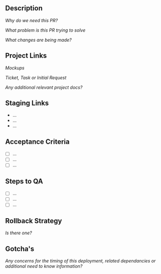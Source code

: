 ## **Description**
_Why do we need this PR?_

_What problem is this PR trying to solve_

_What changes are being made?_

## **Project Links**
_Mockups_

_Ticket, Task or Initial Request_

_Any additional relevant project docs?_

## **Staging Links**
- …
- …
- …

## **Acceptance Criteria**
- [ ] …
- [ ] …
- [ ] …

## **Steps to QA**
- [ ] …
- [ ] …
- [ ] …

## **Rollback Strategy**
_Is there one?_ 

## **Gotcha's**
_Any concerns for the timing of this deployment, related dependancies or additional need to know information?_
